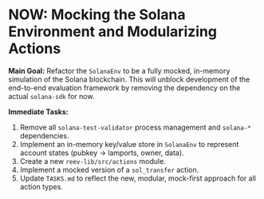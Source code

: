 # NOW: Mocking the Solana Environment and Modularizing Actions

**Main Goal:** Refactor the `SolanaEnv` to be a fully mocked, in-memory simulation of the Solana blockchain. This will unblock development of the end-to-end evaluation framework by removing the dependency on the actual `solana-sdk` for now.

**Immediate Tasks:**
1.  Remove all `solana-test-validator` process management and `solana-*` dependencies.
2.  Implement an in-memory key/value store in `SolanaEnv` to represent account states (pubkey -> lamports, owner, data).
3.  Create a new `reev-lib/src/actions` module.
4.  Implement a mocked version of a `sol_transfer` action.
5.  Update `TASKS.md` to reflect the new, modular, mock-first approach for all action types.